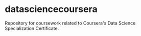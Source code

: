 # datasciencecoursera
Repository for coursework related to Coursera's Data Science Specialization Certificate.
